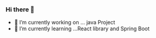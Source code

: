 ### Hi there 👋


- 🔭 I’m currently working on ... java Project 
- 🌱 I’m currently learning ...React library and Spring Boot



